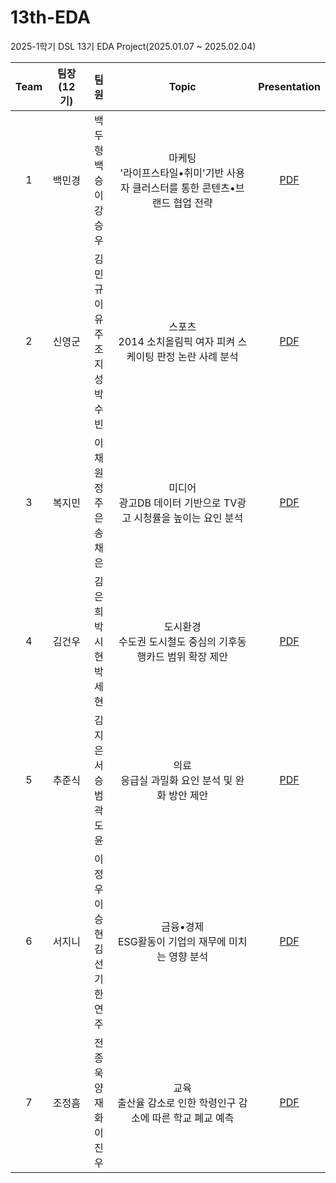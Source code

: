# 13th-EDA
2025-1학기 DSL 13기 EDA Project(2025.01.07 ~ 2025.02.04)

|Team|팀장(12기)|팀원|Topic|Presentation|
|:---:|:---:|:---:|:---:|:---:|
|1|백민경|백두형<br>백승이<br>강승우|마케팅<br>'라이프스타일•취미'기반 사용자 클러스터를 통한 콘텐츠•브랜드 협업 전략|[PDF](마케팅/25_1_DSL_EDA_마케팅.pdf)|
|2|신영군|김민규<br>이유주<br>조지성<br>박수빈|스포츠<br>2014 소치올림픽 여자 피켜 스케이팅 판정 논란 사례 분석|[PDF](스포츠/25_1_DSL_EDA_스포츠.pdf)|
|3|복지민|이채원<br>정주은<br>송채은|미디어<br>광고DB 데이터 기반으로 TV광고 시청률을 높이는 요인 분석|[PDF](미디어/25_1_DSL_EDA_미디어.pdf)|
|4|김건우|김은희<br>박시현<br>박세현|도시환경<br>수도권 도시철도 중심의 기후동행카드 범위 확장 제안|[PDF](도시환경/25_1_DSL_EDA_도시환경.pdf)|
|5|추준식|김지은<br>서승범<br>곽도윤|의료<br>응급실 과밀화 요인 분석 및 완화 방안 제안|[PDF](의료/25_1_DSL_EDA_의료.pdf)|
|6|서지니|이정우<br>이승현<br>김선기<br>한연주|금융•경제<br>ESG활동이 기업의 재무에 미치는 영향 분석|[PDF](금융•경제/25_1_DSL_EDA_금융•경제.pdf)|
|7|조정흠|전종욱<br>양재화<br>이진우|교육<br>출산율 감소로 인한 학령인구 감소에 따른 학교 폐교 예측|[PDF](교육/25_1_DSL_EDA_교육.pdf)|

<br><br>
